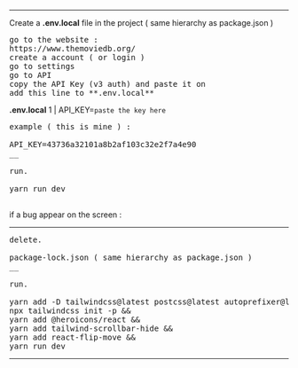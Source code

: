 ___

Create a 
**.env.local**
file in the project ( same hierarchy as package.json ) 

<pre>
go to the website : 
https://www.themoviedb.org/ 
create a account ( or login ) 
go to settings 
go to API 
copy the API Key (v3 auth) and paste it on
add this line to **.env.local** 
</pre>

**.env.local** 
1 | API_KEY=`paste the key here`

<pre>
example ( this is mine ) : 

API_KEY=43736a32101a8b2af103c32e2f7a4e90
__

run.

yarn run dev 

</pre>
if a bug appear on the screen : 

_______
<pre>
delete.

package-lock.json ( same hierarchy as package.json ) 
__

run.

yarn add -D tailwindcss@latest postcss@latest autoprefixer@latest && 
npx tailwindcss init -p && 
yarn add @heroicons/react && 
yarn add tailwind-scrollbar-hide &&
yarn add react-flip-move &&
yarn run dev
</pre>
_______
